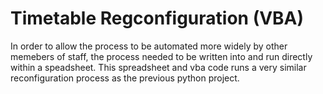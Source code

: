 # Timetable Regconfiguration (VBA)
In order to allow the process to be automated more widely by other memebers of staff, the process needed to be written into and run directly within a speadsheet. This spreadsheet and vba code runs a very similar reconfiguration process as the previous python project.
